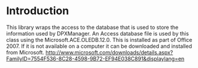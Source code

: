 # Introduction #
This library wraps the access to the database that is used to store the information used by DPXManager.  An Access database file is used by this class using the Microsoft.ACE.OLEDB.12.0.  This is installed as part of Office 2007.  If it is not available on a computer it can be downloaded and installed from Microsoft.  http://www.microsoft.com/downloads/details.aspx?FamilyID=7554F536-8C28-4598-9B72-EF94E038C891&displaylang=en